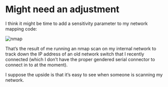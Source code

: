 # Might need an adjustment

I think it might be time to add a sensitivity parameter to my network mapping code:

![nmap](https://ser.endipito.us/files/toosensitive.png)

That’s the result of me running an nmap scan on my internal network to track down the IP address of an old network switch that I recently connected (which I don’t have the proper gendered serial connector to connect in to at the moment).

I suppose the upside is that it’s easy to see when someone is scanning my network.
